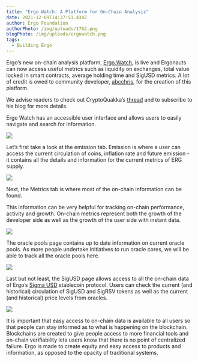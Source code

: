 ```yaml
---
title: "Ergo Watch: A Platform for On-Chain Analysis"
date: 2021-12-09T14:37:51.434Z
author: Ergo Foundation
authorPhoto: /img/uploads/1762.png
blogPhoto: /img/uploads/ergowatch.png
tags:
  - Building Ergo
---
```

<!--StartFragment-->

Ergo’s new on-chain analysis platform, [Ergo.Watch](http://ergo.watch), is live and Ergonauts can now access useful metrics such as liquidity on exchanges, total value locked in smart contracts, average holding time and SigUSD metrics. A lot of credit is owed to community developer, [abcchris](https://github.com/abchrisxyz/ergowatch), for the creation of this platform.



We advise readers to check out CryptoQuakka’s [thread](https://github.com/abchrisxyz/ergowatch) and to subscribe to his blog for more details.



Ergo Watch has an accessible user interface and allows users to easily navigate and search for information.



![](https://lh5.googleusercontent.com/66Bhm7kX4qKYhWP3IDhvw1w7zCr11FoBkUAGqSGrRppI01N6RWjNtMtT5bG_LjfOzaxqCZP7VOxsSaQr4sDA6Av3iONT5wKzbEsee8cEzPVlZ33fwmR9G51CqchFLPopEU0EhBC9)



Let’s first take a look at the emission tab. Emission is where a user can access the current circulation of coins, inflation rate and future emission -  it contains all the details and information for the current metrics of ERG supply.



![](https://lh4.googleusercontent.com/097TXxXAKGd1UYUqqUcgpuKeirQK6DA9YxjKz3ByRd5VH34GFCG_U9UlxQAh3rM-d_U7jAlYavQ8BV43j7MIKf1tCBfkAcGxuweAx7RmUw2e6iu85QWegjghZksga6gL3JPNUfLC)

Next, the Metrics tab is where most of the on-chain information can be found. 



This information can be very helpful for tracking on-chain performance, activity and growth. On-chain metrics represent both the growth of the developer side as well as the growth of the user side with instant data.



![](https://lh5.googleusercontent.com/cjgkDfIrR_CC5GYHXrUE1F5xhTpwTMh4VE3vsYIYuyK8_mDKej3HDBkMika2nhC-Infzy7x1G1eON9HiUEPOXf8cyXh6_NB03tRt0BLGP_eZkqOJ78zwLRDS-47A3x8nIL67CU-z)



The oracle pools page contains up to date information on current oracle pools. As more people undertake initiatives to run oracle cores, we will be able to track all the oracle pools here.



![](https://lh4.googleusercontent.com/et2ebpMB992RUAyv61t1vIqwIRo9tmV7ZRJ6v7Lee0ITCcsu-fXtQf1ALea_ZWhmfwdJG0tfV10aYJr1-G5tz1FlmiMDKi8JrzB9HT4hW88h6Rl_dJTSyKqQn8scX098uOZWJCbq)



Last but not least, the SigUSD page allows access to all the on-chain data of Ergo’s [Sigma USD](http://sigmausd.io) stablecoin protocol. Users can check the current (and historical) circulation of SigUSD and SigRSV tokens as well as the current (and historical) price levels from oracles.



![](https://lh3.googleusercontent.com/dLF_z0oAwQwJ2F9pEVA9BAodkNUHc96WrF7JcKt9eUtwY7xuQVjwMIGxy7vt7MyKZUq6WLAaXVu9E17SBl_c7dLldYtsxin4y0akZjLQoMfnI8FgT5XQB4LVHMM_JloCY7Hb6lz3)



It is important that easy access to on-chain data is available to all users so that people can stay informed as to what is happening on the blockchain. Blockchains are created to give people access to more financial tools and on-chain verifiability lets users know that there is no point of centralized failure. Ergo is made to create equity and easy access to products and information, as opposed to the opacity of traditional systems.



<!--EndFragment-->